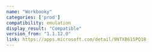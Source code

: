 ```yaml
---
name: "Workbooky"
categories: ['prod']
compatibility: emulation
display_result: "Compatible"
version_from: "1.1.12.0"
link: https://apps.microsoft.com/detail/9NTXB615PQ18
---
```


